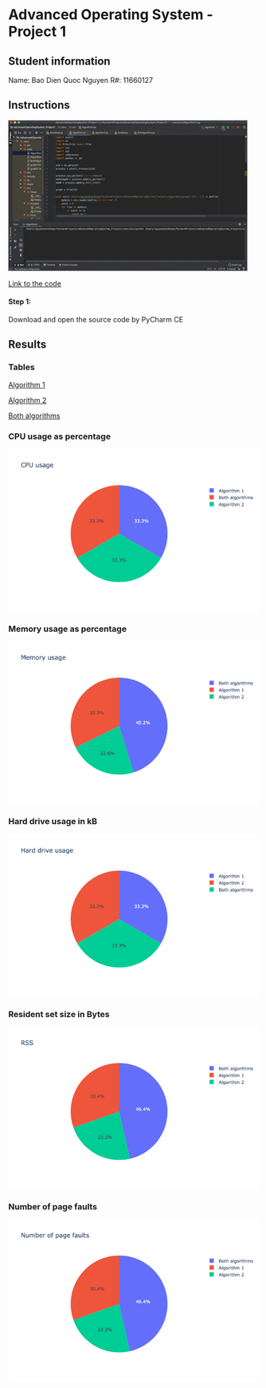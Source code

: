 # Advanced Operating System - Project 1

## Student information
Name: Bao Dien Quoc Nguyen
R#: 11660127

## Instructions
![Running steps](Running.gif)

[Link to the code](https://texastechuniversity-my.sharepoint.com/:u:/g/personal/bao_d_nguyen_ttu_edu/ERyqkjNKJAtEjxe1AGHOzwEBL81cuuoi47LPw-Wjbter8w?e=UjQyx4)

#### Step 1:
Download and open the source code by PyCharm CE

## Results
### Tables
[Algorithm 1](Algorithm1.csv)

[Algorithm 2](Algorithm2.csv)

[Both algorithms](BothAlgorithms.csv)

### CPU usage as percentage
![CPU](CPU_usage.png)

### Memory usage as percentage
![Memory](Memory_usage.png)

### Hard drive usage in kB
![Hard drive](Hard_drive_usage.png)

### Resident set size in Bytes
![RSS](RSS.png)

### Number of page faults
![page faults](Page_faults.png)
